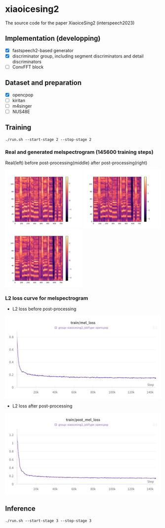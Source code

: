 # xiaoicesing2
The source code for the paper XiaoiceSing2 (interspeech2023)

## Implementation (developping)

- [x] fastspeech2-based generator
- [x] discriminator group, including segment discriminators and detail discriminators
- [ ] ConvFFT block

## Dataset and preparation

- [x] opencpop
- [ ] kiritan
- [ ] m4singer
- [ ] NUS48E

## Training

```
./run.sh --start-stage 2 --stop-stage 2
```

### Real and generated melspectrogram (145600 training steps)

Real(left) before post-processing(middle) after post-processing(right)

<div style="display:inline-block">
  <img src="pics/2085003136_145600.png" alt="real" width="250">
  <img src="pics/before_2085003136_145600.png" alt="before" width="250">
  <img src="pics/after_2085003136_145600.png" alt="after" width="250">
</div>
<!-- ![real melspectrogram](pics/2085003136_145600.png "real melspectrogram") ![before melspectrogram](pics/before_2085003136_145600.png) ![after melspectrogram](pics/after_2085003136_145600.png) -->

### L2 loss curve for melspectrogram

- L2 loss before post-processing

![L2 loss before](pics/before_mel_l2_loss.png)

- L2 loss after post-processing

![L2 loss after](pics/post_mel_l2_loss.png)

## Inference

```
./run.sh --start-stage 3 --stop-stage 3
```
